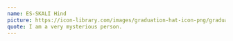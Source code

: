 ```yaml
---
name: ES-SKALI Hind
picture: https://icon-library.com/images/graduation-hat-icon-png/graduation-hat-icon-png-29.jpg
quote: I am a very mysterious person.
---
```


